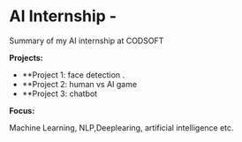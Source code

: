 # AI Internship - 

Summary of my AI internship at CODSOFT

**Projects:**

* **Project 1: face detection .
* **Project 2: human vs AI game
* **Project 3: chatbot
  
**Focus:** 

Machine Learning, NLP,Deeplearing, artificial intelligence etc.

